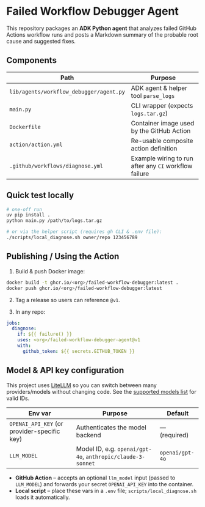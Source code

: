 # Failed Workflow Debugger Agent

This repository packages an **ADK Python agent** that analyzes failed GitHub
Actions workflow runs and posts a Markdown summary of the probable root cause
and suggested fixes.

## Components

| Path | Purpose |
|------|---------|
| `lib/agents/workflow_debugger/agent.py` | ADK agent & helper tool `parse_logs` |
| `main.py` | CLI wrapper (expects `logs.tar.gz`) |
| `Dockerfile` | Container image used by the GitHub Action |
| `action/action.yml` | Re-usable composite action definition |
| `.github/workflows/diagnose.yml` | Example wiring to run after any `CI` workflow failure |

## Quick test locally

```bash
# one-off run
uv pip install .
python main.py /path/to/logs.tar.gz

# or via the helper script (requires gh CLI & .env file):
./scripts/local_diagnose.sh owner/repo 123456789
```

## Publishing / Using the Action

1. Build & push Docker image:

```bash
docker build -t ghcr.io/<org>/failed-workflow-debugger:latest .
docker push ghcr.io/<org>/failed-workflow-debugger:latest
```

2. Tag a release so users can reference `@v1`.

3. In any repo:

```yaml
jobs:
  diagnose:
    if: ${{ failure() }}
    uses: <org>/failed-workflow-debugger-agent@v1
    with:
      github_token: ${{ secrets.GITHUB_TOKEN }}
```

## Model & API key configuration

This project uses [LiteLLM](https://github.com/BerriAI/litellm) so you can switch between many providers/models without changing code. See the [supported models list](https://docs.litellm.ai/docs/providers) for valid IDs.

| Env var | Purpose | Default |
|---------|---------|---------|
| `OPENAI_API_KEY` (or provider-specific key) | Authenticates the model backend | — (required) |
| `LLM_MODEL` | Model ID, e.g. `openai/gpt-4o`, `anthropic/claude-3-sonnet` | `openai/gpt-4o` |

* **GitHub Action** – accepts an optional `llm_model` input (passed to `LLM_MODEL`) and forwards your secret `OPENAI_API_KEY` into the container.
* **Local script** – place these vars in a `.env` file; `scripts/local_diagnose.sh` loads it automatically.

